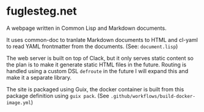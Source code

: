 # fuglesteg.net

A webpage written in Common Lisp and Markdown documents.

It uses common-doc to tranlate Markdown documents to HTML and cl-yaml to read
YAML frontmatter from the documents. (See: `document.lisp`)

The web server is built on top of Clack, but it only serves static content so
the plan is to make it generate static HTML files in the future. Routing is
handled using a custom DSL `defroute` in the future I will expand this and make
it a separate library.

The site is packaged using Guix, the docker container is built from this
package definition using `guix pack`. (See
`.github/workflows/build-docker-image.yml`)
